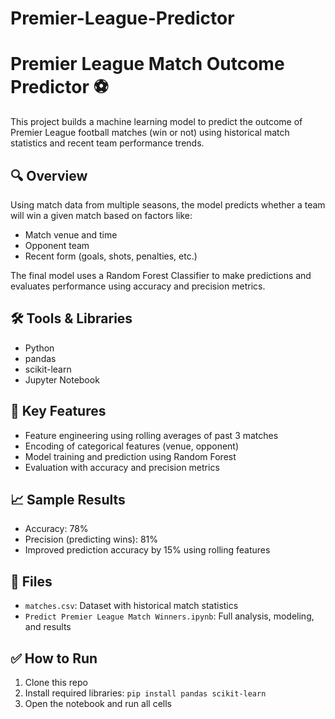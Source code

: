 # Premier-League-Predictor
# Premier League Match Outcome Predictor ⚽️

This project builds a machine learning model to predict the outcome of Premier League football matches (win or not) using historical match statistics and recent team performance trends.

## 🔍 Overview

Using match data from multiple seasons, the model predicts whether a team will win a given match based on factors like:
- Match venue and time
- Opponent team
- Recent form (goals, shots, penalties, etc.)

The final model uses a Random Forest Classifier to make predictions and evaluates performance using accuracy and precision metrics.

## 🛠 Tools & Libraries
- Python
- pandas
- scikit-learn
- Jupyter Notebook

## 🧠 Key Features
- Feature engineering using rolling averages of past 3 matches
- Encoding of categorical features (venue, opponent)
- Model training and prediction using Random Forest
- Evaluation with accuracy and precision metrics

## 📈 Sample Results
- Accuracy: 78%
- Precision (predicting wins): 81%
- Improved prediction accuracy by 15% using rolling features

## 📁 Files
- `matches.csv`: Dataset with historical match statistics
- `Predict Premier League Match Winners.ipynb`: Full analysis, modeling, and results

## ✅ How to Run
1. Clone this repo
2. Install required libraries: `pip install pandas scikit-learn`
3. Open the notebook and run all cells


